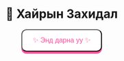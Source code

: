 <!doctype html>
<html lang="mn">
<head>
  <meta charset="utf-8">
  <title>Миний Захидал</title>
  <meta name="viewport" content="width=device-width, initial-scale=1.0">
  <style>
    @import url('https://fonts.googleapis.com/css2?family=Press+Start+2P&display=swap');

    body {
      margin: 0;
      font-family: 'Press Start 2P', cursive;
      background: linear-gradient(135deg, #ff9edb, #ff7cc8, #ffb6f2);
      color: #fff;
      text-align: center;
      overflow-x: hidden;
    }
    .screen {
      height: 100vh;
      display: flex;
      flex-direction: column;
      align-items: center;
      justify-content: center;
    }
    .btn {
      background: #fff;
      color: #ff4fa0;
      padding: 15px 25px;
      border-radius: 12px;
      text-decoration: none;
      font-size: 16px;
      box-shadow: 0 5px 0 #ff4fa0;
      cursor: pointer;
      transition: all 0.2s;
    }
    .btn:hover {
      transform: translateY(-3px);
    }
    .envelope {
      position: relative;
      width: 300px;
      height: 200px;
      background: #fff;
      margin: 20px auto;
      border-radius: 8px;
      box-shadow: 0 8px 16px rgba(0,0,0,0.2);
      cursor: pointer;
      overflow: hidden;
    }
    .flap {
      position: absolute;
      top: 0;
      left: 0;
      width: 100%;
      height: 50%;
      background: #ff4fa0;
      clip-path: polygon(0 0, 100% 0, 50% 100%);
      transition: transform 1s;
      transform-origin: top;
    }
    .envelope.open .flap {
      transform: rotateX(180deg);
    }
    .letter {
      opacity: 0;
      padding: 20px;
      color: #333;
      font-family: sans-serif;
      line-height: 1.5;
      transition: opacity 1.5s;
      text-align: left;
    }
    .envelope.open .letter {
      opacity: 1;
    }
    .hearts {
      position: fixed;
      top: 0;
      left: 0;
      width: 100%;
      height: 100%;
      pointer-events: none;
      z-index: -1;
    }
    .heart {
      position: absolute;
      font-size: 18px;
      color: #fff;
      animation: floatUp 5s linear infinite;
    }
    @keyframes floatUp {
      0% { transform: translateY(100vh) scale(1); opacity: 1; }
      100% { transform: translateY(-10vh) scale(1.5); opacity: 0; }
    }
  </style>
</head>
<body>

  <!-- Эхний дэлгэц -->
  <div class="screen" id="start">
    <h1>💌 Хайрын Захидал</h1>
    <button class="btn" onclick="goLetter()">✨ Энд дарна уу ✨</button>
  </div>

  <!-- Захидлын дэлгэц -->
  <div class="screen" id="letter" style="display:none;">
    <div class="envelope" onclick="this.classList.toggle('open')">
      <div class="flap"></div>
      <div class="letter">
        <p>Өөрийгөө ч ойлгохгүй
Өдөр хоногууд хүнд.<br>
        Яах гэж амьдарч байгаагаа
Өөрөөсөө асуугаад л сууна.</p>

        <p>Чимээгүйхэн чи ирсэн
Сэтгэл дотор минь гэрэл асаасан.<br>
       Эргэлзэж, төөрсөн намайг

       
Эр хүн шиг болгосон.</p>

        <p>Чи л намайг өөрчилсөн
Харанхуй дундаас гэрэл рүү татсан.</p>

        <p>... Амьдрал утгатай санагдсан
Анх удаа зүрх минь баярласан ...</p>
      </div>
    </div>
    <p style="font-size:12px; margin-top:10px;">✉️ Захиа дээр дарж нээгээрэй ✉️</p>
  </div>

  <!-- Pixel hearts animation -->
  <div class="hearts" id="hearts"></div>

  <script>
    function goLetter() {
      document.getElementById("start").style.display = "none";
      document.getElementById("letter").style.display = "flex";
    }

    // Floating hearts generator
    const hearts = document.getElementById("hearts");
    function createHeart() {
      const heart = document.createElement("div");
      heart.className = "heart";
      heart.style.left = Math.random() * 100 + "vw";
      heart.style.animationDuration = 3 + Math.random() * 2 + "s";
      heart.innerHTML = "❤";
      hearts.appendChild(heart);
      setTimeout(() => heart.remove(), 5000);
    }
    setInterval(createHeart, 400);
  </script>
</body>
</html>
